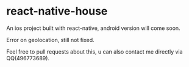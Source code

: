 # react-native-house

An ios project built with react-native, android version will come soon. 

Error on geolocation, still not fixed. 

Feel free to pull requests about this, u can also contact me directly via QQ(496773689).


